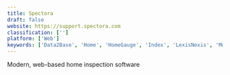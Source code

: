 ```yaml
---
title: Spectora
draft: false 
website: https://support.spectora.com
classification: ['']
platform: ['Web']
keywords: ['Data2Base', 'Home', 'HomeGauge', 'Index', 'LexisNexis', 'MoreApp', 'ReportHost', 'zInspector']
---
```

Modern, web-based home inspection software
